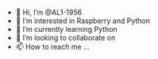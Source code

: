 - 👋 Hi, I’m @AL1-1956
- 👀 I’m interested in Raspberry and Python
- 🌱 I’m currently learning Python
- 💞️ I’m looking to collaborate on 
- 📫 How to reach me ...

<!---
AL1-1956/AL1-1956 is a ✨ special ✨ repository because its `README.md` (this file) appears on your GitHub profile.
You can click the Preview link to take a look at your changes.
--->
